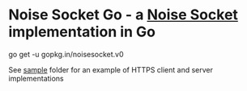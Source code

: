 # Noise Socket Go - a [Noise Socket](https://github.com/noisesocket/spec/blob/master/noise_socket.md) implementation in Go

go get -u gopkg.in/noisesocket.v0

See [sample](sample) folder for an example of HTTPS client and server implementations
